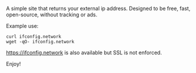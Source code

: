 A simple site that returns your external ip address. Designed to be free, fast, open-source, without tracking or ads.

Example use:
```
curl ifconfig.network
wget -qO- ifconfig.network
```

https://ifconfig.network is also available but SSL is not enforced.

Enjoy!
